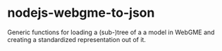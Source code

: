 # nodejs-webgme-to-json
Generic functions for loading a (sub-)tree of a a model in WebGME and creating a standardized representation out of it.
